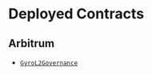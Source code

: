 # Deployed Contracts

## Arbitrum

* [`GyroL2Governance`](https://arbiscan.io/address/0x7b3aE71fdd12Ec5B46e999a03214FEf3d07c01d4)
